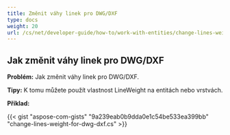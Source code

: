 ```yaml
---
title: Změnit váhy linek pro DWG/DXF
type: docs
weight: 20
url: /cs/net/developer-guide/how-to/work-with-entities/change-lines-weight-for-dwg-dxf/
---
```


## **Jak změnit váhy linek pro DWG/DXF**

**Problém:** Jak změnit váhy linek pro DWG/DXF.

**Tipy:** K tomu můžete použít vlastnost LineWeight na entitách nebo vrstvách.

**Příklad:**

{{< gist "aspose-com-gists" "9a239eab0b9dda0e1c54be533ea399bb" "change-lines-weight-for-dwg-dxf.cs" >}}
